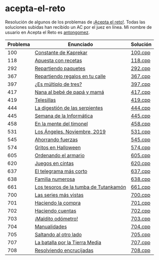 # acepta-el-reto

Resolución de algunos de los problemas de [¡Acepta el reto!](https://aceptaelreto.com/). Todas las soluciones subidas han recibido un AC por el juez en línea. Mi nombre de usuario en Acepta el Reto es [antongomez](https://aceptaelreto.com/user/profile.php?id=30596).

| Problema | Enunciado                                                                      | Solución                                                                                                    |
| -------- | ------------------------------------------------------------------------------ | ----------------------------------------------------------------------------------------------------------- |
| 100      | [Constante de Kaprekar](https://aceptaelreto.com/problem/statement.php?id=100)| [100.cpp](https://github.com/antongomez/acepta-el-reto/blob/main/100%20Constante%20de%20Kaprekar/100.cpp) |
| 118      | [Apuesta con recetas](https://aceptaelreto.com/problem/statement.php?id=118)| [118.cpp](https://github.com/antongomez/acepta-el-reto/blob/main/118%20Apuesta%20con%20recetas/118.cpp) |
| 292      | [Repartiendo paquetes](https://aceptaelreto.com/problem/statement.php?id=292)| [292.cpp](https://github.com/antongomez/acepta-el-reto/blob/main/292%20Repartiendo%20paquetes/292.cpp) |
| 367      | [Repartiendo regalos en tu calle](https://aceptaelreto.com/problem/statement.php?id=367)| [367.cpp](https://github.com/antongomez/acepta-el-reto/blob/main/367%20Repartiendo%20regalos%20en%20tu%20calle/367.cpp) |
| 397      | [¿Es múltiplo de tres?](https://aceptaelreto.com/problem/statement.php?id=397)| [397.cpp](https://github.com/antongomez/acepta-el-reto/blob/main/397%20Es%20multiplo%20de%20tres/397.cpp) |
| 417      | [Nana al bebé de papá y mamá](https://aceptaelreto.com/problem/statement.php?id=417)| [417.cpp](https://github.com/antongomez/acepta-el-reto/blob/main/417%20Nana%20al%20bebe%20de%20papa%20y%20mama/417.cpp) |
| 419      | [Telesillas](https://aceptaelreto.com/problem/statement.php?id=419)| [419.cpp](https://github.com/antongomez/acepta-el-reto/blob/main/419%20Telesillas/419.cpp) |
| 444      | [La digestión de las serpientes](https://aceptaelreto.com/problem/statement.php?id=444)| [444.cpp](https://github.com/antongomez/acepta-el-reto/blob/main/444%20La%20digestion%20de%20las%20serpientes/444.cpp) |
| 445      | [Semana de la Informática](https://aceptaelreto.com/problem/statement.php?id=445)| [445.cpp](https://github.com/antongomez/acepta-el-reto/blob/main/445%20Semana%20de%20la%20Informatica/445.cpp) |
| 458      | [En la mente del timonel](https://aceptaelreto.com/problem/statement.php?id=458)| [458.cpp](https://github.com/antongomez/acepta-el-reto/blob/main/458%20En%20la%20mente%20del%20timonel/458.cpp) |
| 531      | [Los Ángeles. Noviembre, 2019](https://aceptaelreto.com/problem/statement.php?id=531)| [531.cpp](https://github.com/antongomez/acepta-el-reto/blob/main/531%20Los%20Angeles.%20Noviembre%202019/531.cpp) |
| 545      | [Ahorrando fuerzas](https://aceptaelreto.com/problem/statement.php?id=545)| [545.cpp](https://github.com/antongomez/acepta-el-reto/blob/main/545%20Ahorrando%20fuerzas/545.cpp) |
| 574      | [Gritos en Halloween](https://aceptaelreto.com/problem/statement.php?id=574)| [574.cpp](https://github.com/antongomez/acepta-el-reto/blob/main/574%20Gritos%20en%20Halloween/574.cpp) |
| 605      | [Ordenando el armario](https://aceptaelreto.com/problem/statement.php?id=605)| [605.cpp](https://github.com/antongomez/acepta-el-reto/blob/main/605%20Ordenando%20el%20armario/605.cpp) |
| 620      | [Juegos en cintas](https://aceptaelreto.com/problem/statement.php?id=620)| [620.cpp](https://github.com/antongomez/acepta-el-reto/blob/main/620%20Juegos%20en%20cintas/620.cpp) |
| 637      | [El telegrama más corto](https://aceptaelreto.com/problem/statement.php?id=637)| [637.cpp](https://github.com/antongomez/acepta-el-reto/blob/main/637%20El%20telegrama%20mas%20corto/637.cpp) |
| 638      | [Familia numerosa](https://aceptaelreto.com/problem/statement.php?id=638)      | [638.cpp](https://github.com/antongomez/acepta-el-reto/blob/main/638%20Familia%20numerosa/638.cpp) |
| 661      | [Los tesoros de la tumba de Tutankamón](https://aceptaelreto.com/problem/statement.php?id=661)      | [661.cpp](https://github.com/antongomez/acepta-el-reto/tree/main/661%20Los%20tesoros%20de%20la%20tumba%20de%20Tutankamon/661.cpp) |
| 700      | [Las series más vistas](https://aceptaelreto.com/problem/statement.php?id=700) | [700.cpp](https://github.com/antongomez/acepta-el-reto/blob/main/700%20Las%20series%20mas%20vistas/700.cpp) |
| 701      | [Haciendo la compra](https://aceptaelreto.com/problem/statement.php?id=701)    | [701.cpp](https://github.com/antongomez/acepta-el-reto/blob/main/701%20Haciendo%20la%20compra/701.cpp)      |
| 702      | [Haciendo cuentas](https://aceptaelreto.com/problem/statement.php?id=702)      | [702.cpp](https://github.com/antongomez/acepta-el-reto/blob/main/702%20Haciendo%20cuentas/702.cpp)          |
| 703      | [¡Maldito odómetro!](https://aceptaelreto.com/problem/statement.php?id=703)    | [703.cpp](https://github.com/antongomez/acepta-el-reto/blob/main/703%20Maldito%20odometro/703.cpp)          |
| 704      | [Manualidades](https://aceptaelreto.com/problem/statement.php?id=704)          | [704.cpp](https://github.com/antongomez/acepta-el-reto/blob/main/704%20Manualidades/704.cpp)                |
| 705      | [Saltando al otro lado](https://aceptaelreto.com/problem/statement.php?id=705) | [705.cpp](https://github.com/antongomez/acepta-el-reto/blob/main/705%20Saltando%20al%20otro%20lado/705.cpp) |
| 707      | [La batalla por la Tierra Media](https://aceptaelreto.com/problem/statement.php?id=707)| [707.cpp](https://github.com/antongomez/acepta-el-reto/blob/main/707%20La%20batalla%20por%20la%20Tierra%20Media/707.cpp) |
| 708      | [Resolviendo encrucijadas](https://aceptaelreto.com/problem/statement.php?id=708)| [708.cpp](https://github.com/antongomez/acepta-el-reto/blob/main/708%20Resolviendo%20encrucijadas/708.cpp) |
